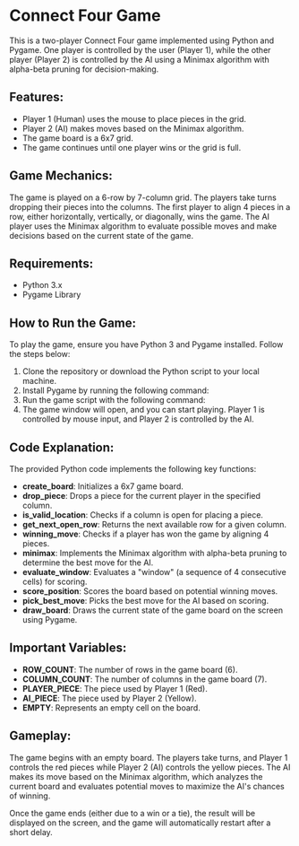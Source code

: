# Connect Four Game

This is a two-player Connect Four game implemented using Python and Pygame. One player is controlled by the user (Player 1), while the other player (Player 2) is controlled by the AI using a Minimax algorithm with alpha-beta pruning for decision-making.

## Features:
- Player 1 (Human) uses the mouse to place pieces in the grid.
- Player 2 (AI) makes moves based on the Minimax algorithm.
- The game board is a 6x7 grid.
- The game continues until one player wins or the grid is full.

## Game Mechanics:
The game is played on a 6-row by 7-column grid. The players take turns dropping their pieces into the columns. The first player to align 4 pieces in a row, either horizontally, vertically, or diagonally, wins the game. The AI player uses the Minimax algorithm to evaluate possible moves and make decisions based on the current state of the game.

## Requirements:
- Python 3.x
- Pygame Library

## How to Run the Game:
To play the game, ensure you have Python 3 and Pygame installed. Follow the steps below:
1. Clone the repository or download the Python script to your local machine.
2. Install Pygame by running the following command:
3. Run the game script with the following command:
4. The game window will open, and you can start playing. Player 1 is controlled by mouse input, and Player 2 is controlled by the AI.

## Code Explanation:
The provided Python code implements the following key functions:

- **create_board**: Initializes a 6x7 game board.
- **drop_piece**: Drops a piece for the current player in the specified column.
- **is_valid_location**: Checks if a column is open for placing a piece.
- **get_next_open_row**: Returns the next available row for a given column.
- **winning_move**: Checks if a player has won the game by aligning 4 pieces.
- **minimax**: Implements the Minimax algorithm with alpha-beta pruning to determine the best move for the AI.
- **evaluate_window**: Evaluates a "window" (a sequence of 4 consecutive cells) for scoring.
- **score_position**: Scores the board based on potential winning moves.
- **pick_best_move**: Picks the best move for the AI based on scoring.
- **draw_board**: Draws the current state of the game board on the screen using Pygame.

## Important Variables:
- **ROW_COUNT**: The number of rows in the game board (6).
- **COLUMN_COUNT**: The number of columns in the game board (7).
- **PLAYER_PIECE**: The piece used by Player 1 (Red).
- **AI_PIECE**: The piece used by Player 2 (Yellow).
- **EMPTY**: Represents an empty cell on the board.

## Gameplay:
The game begins with an empty board. The players take turns, and Player 1 controls the red pieces while Player 2 (AI) controls the yellow pieces. The AI makes its move based on the Minimax algorithm, which analyzes the current board and evaluates potential moves to maximize the AI's chances of winning.

Once the game ends (either due to a win or a tie), the result will be displayed on the screen, and the game will automatically restart after a short delay.





